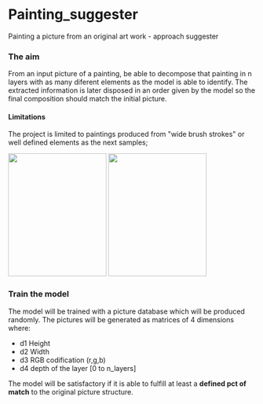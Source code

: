 # Painting_suggester

Painting a picture from an original art work - approach suggester



### The aim
From an input picture of a painting, be able to decompose that painting in n layers with as many diferent elements as the model is able to identify.
The extracted information is later disposed in an order given by the model so the final composition should match the initial picture.

#### Limitations
The project is limited to paintings produced from "wide brush strokes" or well defined elements as the next samples;

<img src="https://user-images.githubusercontent.com/103588816/182036596-73617949-76c0-47d2-bc99-c7006471135c.jpg" width="200" height="250" />
<img src="https://user-images.githubusercontent.com/103588816/182036324-4e4d7df0-059b-48cc-954d-5022c176267b.png" width="200" height="250" />

### Train the model
The model will be trained with a picture database which will be produced randomly. The pictures will be generated as matrices of 4 dimensions where:
- d1 Height
- d2 Width
- d3 RGB codification (r,g,b)
- d4 depth of the layer [0 to n_layers]

The model will be satisfactory if it is able to fulfill at least a **defined pct of match** to the original picture structure.

